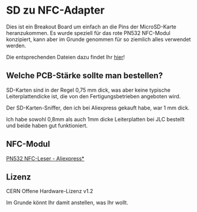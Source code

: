 # SD zu NFC-Adapter

Dies ist ein Breakout Board um einfach an die Pins der MicroSD-Karte heranzukommen. Es wurde speziell für das rote PN532 NFC-Modul konzipiert, kann aber im Grunde genommen für so ziemlich alles verwendet werden.

Die entsprechenden Dateien dazu findet Ihr [hier](https://github.com/witnessmenow/ESP32-Cheap-Yellow-Display/tree/main/Hardware/SDtoNFC)!

## Welche PCB-Stärke sollte man bestellen?

SD-Karten sind in der Regel 0,75 mm dick, was aber keine typische Leiterplattendicke ist, die von den Fertigungsbetrieben angeboten wird.

Der SD-Karten-Sniffer, den ich bei Aliexpress gekauft habe, war 1 mm dick.

Ich habe sowohl 0,8mm als auch 1mm dicke Leiterplatten bei JLC bestellt und beide haben gut funktioniert.

## NFC-Modul

[PN532 NFC-Leser - Aliexpress*](https://s.click.aliexpress.com/e/_DCanbAB)


## Lizenz

CERN Offene Hardware-Lizenz v1.2

Im Grunde könnt Ihr damit anstellen, was Ihr wollt.
